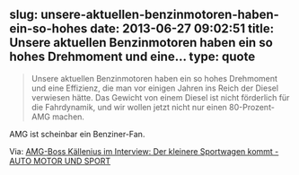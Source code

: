 slug: unsere-aktuellen-benzinmotoren-haben-ein-so-hohes
date: 2013-06-27 09:02:51
title: Unsere aktuellen Benzinmotoren haben ein so hohes Drehmoment und eine...
type: quote
---

> Unsere aktuellen Benzinmotoren haben ein so hohes Drehmoment und eine Effizienz, die man vor einigen Jahren ins Reich der Diesel verwiesen hätte. Das Gewicht von einem Diesel ist nicht förderlich für die Fahrdynamik, und wir wollen jetzt nicht nur einen 80-Prozent-AMG machen.

AMG ist scheinbar ein Benziner-Fan.

 Via: [AMG-Boss Källenius im Interview: Der kleinere Sportwagen kommt - AUTO MOTOR UND SPORT](http://www.auto-motor-und-sport.de/news/amg-boss-kaellenius-im-interview-der-kleinere-sportwagen-kommt-7322741.html)
